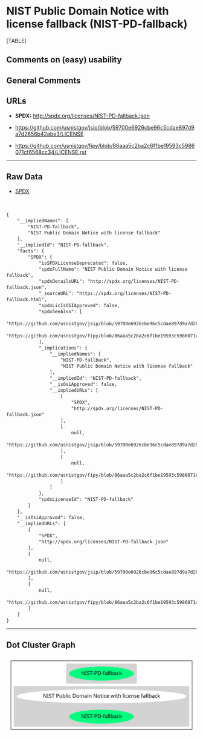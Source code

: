 NIST Public Domain Notice with license fallback (NIST-PD-fallback)
==================================================================

[TABLE]

Comments on (easy) usability
----------------------------

General Comments
----------------

URLs
----

-   **SPDX:** http://spdx.org/licenses/NIST-PD-fallback.json

-   https://github.com/usnistgov/jsip/blob/59700e6926cbe96c5cdae897d9a7d2656b42abe3/LICENSE

-   https://github.com/usnistgov/fipy/blob/86aaa5c2ba2c6f1be19593c5986071cf6568cc34/LICENSE.rst

------------------------------------------------------------------------

Raw Data
--------

-   [SPDX](https://spdx.org/licenses/NIST-PD-fallback.html "SPDX")

&nbsp;

    {
        "__impliedNames": [
            "NIST-PD-fallback",
            "NIST Public Domain Notice with license fallback"
        ],
        "__impliedId": "NIST-PD-fallback",
        "facts": {
            "SPDX": {
                "isSPDXLicenseDeprecated": false,
                "spdxFullName": "NIST Public Domain Notice with license fallback",
                "spdxDetailsURL": "http://spdx.org/licenses/NIST-PD-fallback.json",
                "_sourceURL": "https://spdx.org/licenses/NIST-PD-fallback.html",
                "spdxLicIsOSIApproved": false,
                "spdxSeeAlso": [
                    "https://github.com/usnistgov/jsip/blob/59700e6926cbe96c5cdae897d9a7d2656b42abe3/LICENSE",
                    "https://github.com/usnistgov/fipy/blob/86aaa5c2ba2c6f1be19593c5986071cf6568cc34/LICENSE.rst"
                ],
                "_implications": {
                    "__impliedNames": [
                        "NIST-PD-fallback",
                        "NIST Public Domain Notice with license fallback"
                    ],
                    "__impliedId": "NIST-PD-fallback",
                    "__isOsiApproved": false,
                    "__impliedURLs": [
                        [
                            "SPDX",
                            "http://spdx.org/licenses/NIST-PD-fallback.json"
                        ],
                        [
                            null,
                            "https://github.com/usnistgov/jsip/blob/59700e6926cbe96c5cdae897d9a7d2656b42abe3/LICENSE"
                        ],
                        [
                            null,
                            "https://github.com/usnistgov/fipy/blob/86aaa5c2ba2c6f1be19593c5986071cf6568cc34/LICENSE.rst"
                        ]
                    ]
                },
                "spdxLicenseId": "NIST-PD-fallback"
            }
        },
        "__isOsiApproved": false,
        "__impliedURLs": [
            [
                "SPDX",
                "http://spdx.org/licenses/NIST-PD-fallback.json"
            ],
            [
                null,
                "https://github.com/usnistgov/jsip/blob/59700e6926cbe96c5cdae897d9a7d2656b42abe3/LICENSE"
            ],
            [
                null,
                "https://github.com/usnistgov/fipy/blob/86aaa5c2ba2c6f1be19593c5986071cf6568cc34/LICENSE.rst"
            ]
        ]
    }

------------------------------------------------------------------------

Dot Cluster Graph
-----------------

![](../dot/NIST-PD-fallback.svg "dot")
